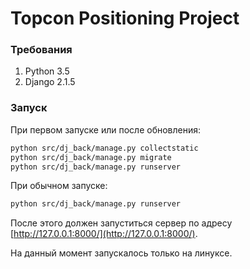 # Topcon Positioning Project

### Требования
1. Python 3.5
2. Django 2.1.5

### Запуск
При первом запуске или после обновления:
```bash
python src/dj_back/manage.py collectstatic
python src/dj_back/manage.py migrate
python src/dj_back/manage.py runserver
```
 
При обычном запуске:
```bash
python src/dj_back/manage.py runserver
```

После этого должен запуститься сервер по
адресу [http://127.0.0.1:8000/](http://127.0.0.1:8000/).

На данный момент запускалось только на линуксе.

